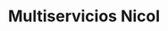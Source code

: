 ---
title: "Multiservicios Nicol"
url: /huarmey/multiservicios-nicol/
shop: reparación de automóviles
---